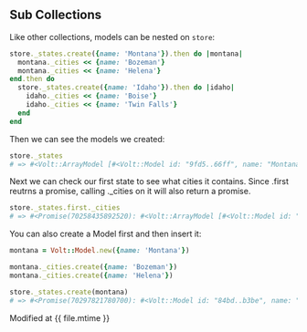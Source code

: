 ## Sub Collections

Like other collections, models can be nested on ```store```:

```ruby
store._states.create({name: 'Montana'}).then do |montana|
  montana._cities << {name: 'Bozeman'}
  montana._cities << {name: 'Helena'}
end.then do
  store._states.create({name: 'Idaho'}).then do |idaho|
    idaho._cities << {name: 'Boise'}
    idaho._cities << {name: 'Twin Falls'}
  end
end
```

Then we can see the models we created:
```ruby
store._states
# => #<Volt::ArrayModel [#<Volt::Model id: "9fd5..66ff", name: "Montana">, #<Volt::Model id: "7d72..f4a1", name: "Idaho">]>
```
Next we can check our first state to see what cities it contains.  Since .first reutrns a promise, calling ._cities on it will also return a promise.

```ruby
store._states.first._cities
# => #<Promise(70258435892520): #<Volt::ArrayModel [#<Volt::Model id: "41d5..b233", name: "Bozeman", state_id: "9fd53272ee1e4447c48866ff">, #<Volt::Model id: "f7ea..d07f", name: "Helena", state_id: "9fd53272ee1e4447c48866ff">]>>
```

You can also create a Model first and then insert it:

```ruby
montana = Volt::Model.new({name: 'Montana'})

montana._cities.create({name: 'Bozeman'})
montana._cities.create({name: 'Helena'})

store._states.create(montana)
# => #<Promise(70297821780700): #<Volt::Model id: "84bd..b3be", name: "Montana">>
```

Modified at {{ file.mtime }}

